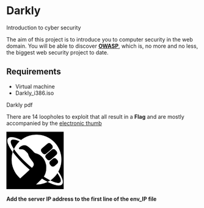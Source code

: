 # Darkly

Introduction to cyber security

The aim of this project is to introduce you to computer security in the web domain.
You will be able to discover  [**OWASP**](https://owasp.org/www-project-top-ten/), which is, no more and no less, the biggest web security project to date.

## Requirements
* Virtual machine 
* Darkly_i386.iso

<a src="https://github.com/TshireletsoMentor/Darkly/blob/main/src/darkly.en.pdf">Darkly pdf</a>

There are 14 loopholes to exploit that all result in a **Flag** and are mostly accompanied by the [electronic thumb](https://hitchhikers.fandom.com/wiki/Electronic_Thumb)

<img src="https://github.com/TshireletsoMentor/Darkly/blob/main/src/win.png" width="150" alt="flag logo">

**Add the server IP address to the first line of the env_IP file**


